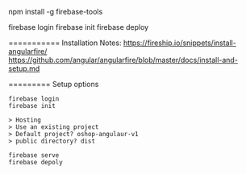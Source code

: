 <!-- The core Firebase JS SDK is always required and must be listed first -->
<script src="/__/firebase/7.19.0/firebase-app.js"></script>

<!-- TODO: Add SDKs for Firebase products that you want to use
     https://firebase.google.com/docs/web/setup#available-libraries -->
<script src="/__/firebase/7.19.0/firebase-analytics.js"></script>

<!-- Initialize Firebase -->
<script src="/__/firebase/init.js"></script>


npm install -g firebase-tools

firebase login
firebase init
firebase deploy


===========
Installation Notes:
https://fireship.io/snippets/install-angularfire/
https://github.com/angular/angularfire/blob/master/docs/install-and-setup.md


========= 
Setup options  

```
firebase login
firebase init

> Hosting
> Use an existing project
> Default project? oshop-angulaur-v1
> public directory? dist

firebase serve 
firebase depoly
```